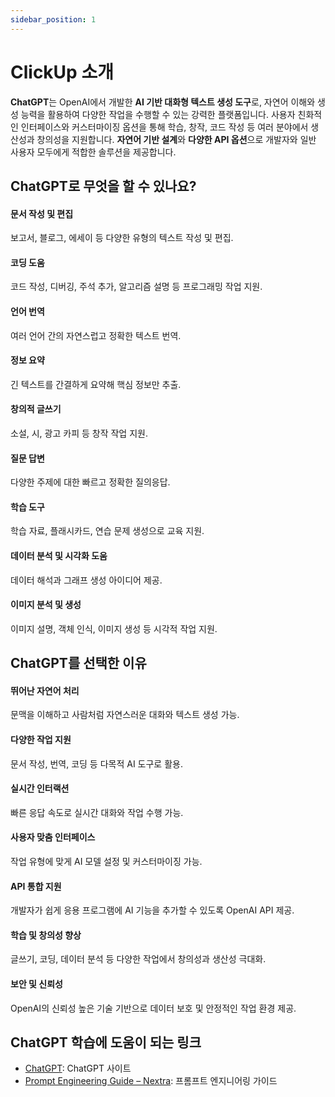 ```yaml
---
sidebar_position: 1
---
```


# ClickUp 소개

**ChatGPT**는 OpenAI에서 개발한 **AI 기반 대화형 텍스트 생성 도구**로, 자연어 이해와 생성 능력을 활용하여 다양한 작업을 수행할 수 있는 강력한 플랫폼입니다. 사용자 친화적인 인터페이스와 커스터마이징 옵션을 통해 학습, 창작, 코드 작성 등 여러 분야에서 생산성과 창의성을 지원합니다. **자연어 기반 설계**와 **다양한 API 옵션**으로 개발자와 일반 사용자 모두에게 적합한 솔루션을 제공합니다.

## **ChatGPT로 무엇을 할 수 있나요?**

#### 문서 작성 및 편집

보고서, 블로그, 에세이 등 다양한 유형의 텍스트 작성 및 편집.

#### 코딩 도움

코드 작성, 디버깅, 주석 추가, 알고리즘 설명 등 프로그래밍 작업 지원.

#### 언어 번역

여러 언어 간의 자연스럽고 정확한 텍스트 번역.

#### 정보 요약

긴 텍스트를 간결하게 요약해 핵심 정보만 추출.

#### 창의적 글쓰기

소설, 시, 광고 카피 등 창작 작업 지원.

#### 질문 답변

다양한 주제에 대한 빠르고 정확한 질의응답.

#### 학습 도구

학습 자료, 플래시카드, 연습 문제 생성으로 교육 지원.

#### 데이터 분석 및 시각화 도움

데이터 해석과 그래프 생성 아이디어 제공.

#### 이미지 분석 및 생성

이미지 설명, 객체 인식, 이미지 생성 등 시각적 작업 지원.

## **ChatGPT를 선택한 이유**

#### 뛰어난 자연어 처리

문맥을 이해하고 사람처럼 자연스러운 대화와 텍스트 생성 가능.

#### 다양한 작업 지원

문서 작성, 번역, 코딩 등 다목적 AI 도구로 활용.

#### 실시간 인터랙션

빠른 응답 속도로 실시간 대화와 작업 수행 가능.

#### 사용자 맞춤 인터페이스

작업 유형에 맞게 AI 모델 설정 및 커스터마이징 가능.

#### API 통합 지원

개발자가 쉽게 응용 프로그램에 AI 기능을 추가할 수 있도록 OpenAI API 제공.

#### 학습 및 창의성 향상

글쓰기, 코딩, 데이터 분석 등 다양한 작업에서 창의성과 생산성 극대화.

#### 보안 및 신뢰성

OpenAI의 신뢰성 높은 기술 기반으로 데이터 보호 및 안정적인 작업 환경 제공.

## **ChatGPT 학습에 도움이 되는 링크**

- [ChatGPT](https://chatgpt.com/): ChatGPT 사이트
- [Prompt Engineering Guide – Nextra](https://www.promptingguide.ai/): 프롬프트 엔지니어링 가이드
